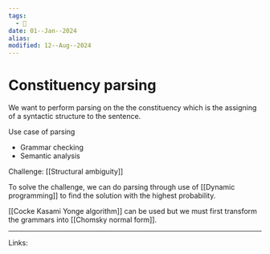 ```yaml
---
tags:
  - 🌱
date: 01--Jan--2024
alias: 
modified: 12--Aug--2024
---
```

# Constituency parsing

We want to perform parsing on the the constituency which is the assigning of a syntactic structure to the sentence.

Use case of parsing
- Grammar checking
- Semantic analysis

Challenge: [[Structural ambiguity]]

To solve the challenge, we can do parsing through use of [[Dynamic programming]] to find the solution with the highest probability.

[[Cocke Kasami Yonge algorithm]] can be used but we must first transform the grammars into [[Chomsky normal form]].

---
Links:
